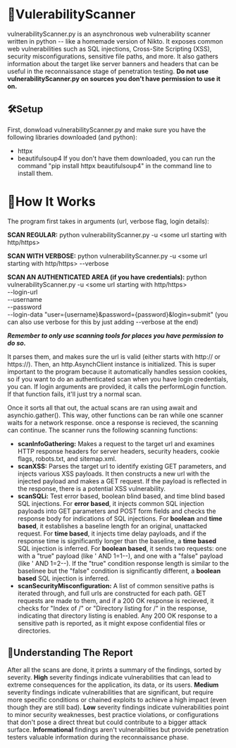 # 🔎VulerabilityScanner
vulnerabilityScanner.py is an asynchronous web vulnerability scanner written in python -- like a homemade version of Nikto. It exposes common web vulnerabilities such as SQL injections, Cross-Site Scripting (XSS), security misconfigurations, sensitive file paths, and more. It also gathers information about the target like server banners and headers that can be useful in the reconnaissance stage of penetration testing. **Do not use vulnerabilityScanner.py on sources you don't have permission to use it on.**

## 🛠️Setup
First, donwload vulnerabilityScanner.py and make sure you have the following libraries downloaded (and python):
  -  httpx
  -  beautifulsoup4
If you don't have them downloaded, you can run the command "pip install httpx beautifulsoup4" in the command line to install them.

# 🤖How It Works
The program first takes in arguments (url, verbose flag, login details):

**SCAN REGULAR:**
    python vulnerabilityScanner.py -u <some url starting with http/https>
    
**SCAN WITH VERBOSE:**
    python vulnerabilityScanner.py -u <some url starting with http/https> --verbose
    
**SCAN AN AUTHENTICATED AREA (if you have credentials):**
    python vulnerabilityScanner.py -u <some url starting with http/https> \
        --login-url <url for login> \
        --username <username> \
        --password <password> \
        --login-data "user={username}&password={password}&login=submit"
        (you can also use verbose for this by just adding --verbose at the end)
        
***Remember to only use scanning tools for places you have permission to do so.***

It parses them, and makes sure the url is valid (either starts with http:// or https://). Then, an http.AsynchClient instance is initialized. This is super important to the program because it automatically handles session cookies, so if you want to do an authenticated scan when you have login credentials, you can. If login arguments are provided, it calls the performLogin function. If that function fails, it'll just try a normal scan.

Once it sorts all that out, the actual scans are ran using await and asynchio.gather(). This way, other functions can be ran while one scanner waits for a network response. once a response is recieved, the scanning can continue. The scanner runs the following scanning functions:
  - **scanInfoGathering:** Makes a request to the target url and examines HTTP response headers for server headers, security headers, cookie flags, robots.txt, and sitemap.xml.
  - **scanXSS:** Parses the target url to identify existing GET parameters, and injects various XSS payloads. It then constructs a new url with the injected payload and makes a GET request. If the payload is reflected in the response, there is a potential XSS vulnerability.
  - **scanSQLi:** Test error based, boolean blind based, and time blind based SQL injections. For **error based**, it injects common SQL injection payloads into GET parameters and POST form fields and checks the response body for indications of SQL injections. For **boolean** and **time based**, it establishes a baseline length for an original, unattacked request. For **time based**, it injects time delay payloads, and if the response time is significantly longer than the baseline, a **time based** SQL injection is inferred. For **boolean based**, it sends two requests: one with a "true" payload (like ' AND 1=1--), and one with a "false" payload (like ' AND 1=2--). If the "true" condition response length is similar to the baselinee but the "false" condition is significantly different, a **boolean based** SQL injection is inferred.
  - **scanSecurityMisconfiguration:** A list of common sensitive paths is iterated through, and full urls are constructed for each path. GET requests are made to them, and if a 200 OK response is recieved, it checks for "Index of /" or "Directory listing for /" in the response, indicating that directory listing is enabled. Any 200 OK response to a sensitive path is reported, as it might expose confidential files or directories.

## 🧠Understanding The Report
After all the scans are done, it prints a summary of the findings, sorted by severity. **High** severity findings indicate vulnerabilities that can lead to extreme consequences for the application, its data, or its users. **Medium** severity findings indicate vulnerabilities that are significant, but require more specific conditions or chained exploits to achieve a high impact (even though they are still bad). **Low** severity findings indicate vulnerabilities point to minor security weaknesses, best practice violations, or configurations that don't pose a direct threat but could contribute to a bigger attack surface. **Informational** findings aren't vulnerabilities but provide penetration testers valuable information during the reconnaissance phase. 
